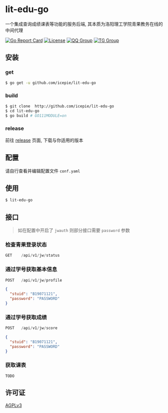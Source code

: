 # lit-edu-go
 
一个集成查询成绩课表等功能的服务后端, 其本质为洛阳理工学院青果教务在线的中间代理

[![Go Report Card](https://goreportcard.com/badge/github.com/icepie/lit-edu-go)](https://goreportcard.com/badge/github.com/icepie/lit-edu-go)
[![License](https://img.shields.io/github/license/icepie/lit-edu-go)](https://github.com/icepie/lit-edu-go/blob/main/LICENSE)
[![QQ Group](https://img.shields.io/badge/qq%20group-768887710-red.svg)](https://jq.qq.com/?_wv=1027&k=lz0XyN86)
[![TG Group](https://img.shields.io/badge/tg%20group-lit_edu-blue.svg)](https://t.me/lit_edu)

## 安装

### get

```bash
$ go get -u github.com/icepie/lit-edu-go
```

### build

```bash
$ git clone  http://github.com/icepie/lit-edu-go
$ cd lit-edu-go
$ go build # GO111MODULE=on
```

### release

前往 [release](https://github.com/icepie/lit-edu-go/releases) 页面, 下载与你适用的版本

## 配置

请自行查看并编辑配置文件 `conf.yaml`

## 使用

```bash
$ lit-edu-go
```

## 接口

> 如在配置中开启了 `jwauth` 则部分接口需要 `password` 参数

### 检查青果登录状态

```js
GET    /api/v1/jw/status
```

### 通过学号获取基本信息


```js
POST   /api/v1/jw/profile
```

```json
{
  "stuid": "B19071121",
  "password": "PASSWORD"
}
```

### 通过学号获取成绩

```js
POST   /api/v1/jw/score
```

```json
{
  "stuid": "B19071121",
  "password": "PASSWORD"
}
```

### 获取课表

```
TODO
```

## 许可证

[AGPLv3](https://github.com/icepie/lit-edu-go/blob/main/LICENSE)

